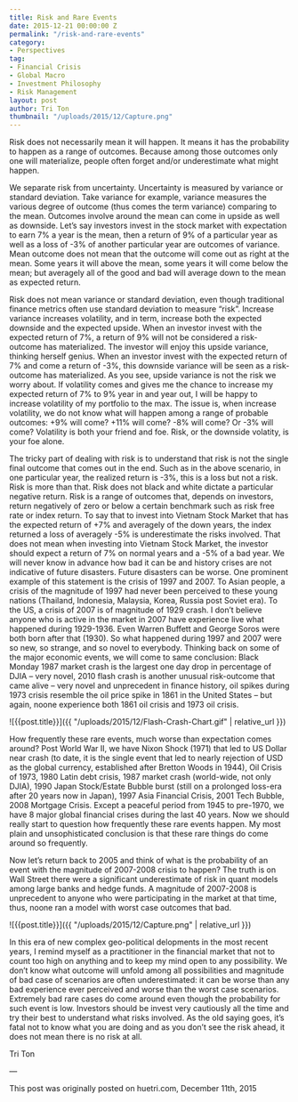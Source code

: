 ```yaml
---
title: Risk and Rare Events
date: 2015-12-21 00:00:00 Z
permalink: "/risk-and-rare-events"
category:
- Perspectives
tag:
- Financial Crisis
- Global Macro
- Investment Philosophy
- Risk Management
layout: post
author: Tri Ton
thumbnail: "/uploads/2015/12/Capture.png"
---
```


Risk does not necessarily mean it will happen.  It means it has the probability to happen as a range of outcomes.  Because among those outcomes only one will materialize, people often forget and/or underestimate what might happen.

We separate risk from uncertainty.  Uncertainty is measured by variance or standard deviation.  Take variance for example, variance measures the various degree of outcome (thus comes the term variance) comparing to the mean.  Outcomes involve around the mean can come in upside as well as downside.  Let’s say investors invest in the stock market with expectation to earn 7% a year is the mean, then a return of 9% of a particular year as well as a loss of -3% of another particular year are outcomes of variance.  Mean outcome does not mean that the outcome will come out as right at the mean.  Some years it will above the mean, some years it will come below the mean; but averagely all of the good and bad will average down to the mean as expected return.

Risk does not mean variance or standard deviation, even though traditional finance metrics often use standard deviation to measure “risk”.  Increase variance increases volatility, and in term, increase both the expected downside and the expected upside.  When an investor invest with the expected return of 7%, a return of 9% will not be considered a risk-outcome has materialized.  The investor will enjoy this upside variance, thinking herself genius.  When an investor invest with the expected return of 7% and come a return of -3%, this downside variance will be seen as a risk-outcome has materialized.  As you see, upside variance is not the risk we worry about.  If volatility comes and gives me the chance to increase my expected return of 7% to 9% year in and year out, I will be happy to increase volatility of my portfolio to the max.  The issue is, when increase volatility, we do not know what will happen among a range of probable outcomes: +9% will come? +11% will come? -8% will come? Or -3% will come?  Volatility is both your friend and foe.  Risk, or the downside volatity, is your foe alone.

The tricky part of dealing with risk is to understand that risk is not the single final outcome that comes out in the end.  Such as in the above scenario, in one particular year, the realized return is -3%, this is a loss but not a risk.  Risk is more than that.  Risk does not black and white dictate a particular negative return.  Risk is a range of outcomes that, depends on investors, return negatively of zero or below a certain benchmark such as risk free rate or index return.  To say that to invest into Vietnam Stock Market that has the expected return of +7% and averagely of the down years, the index returned a loss of averagely -5% is underestimate the risks involved.  That does not mean when investing into Vietnam Stock Market, the investor should expect a return of 7% on normal years and a -5% of a bad year.  We will never know in advance how bad it can be and history crises are not indicative of future disasters.  Future disasters can be worse.  One prominent example of this statement is the crisis of 1997 and 2007.  To Asian people, a crisis of the magnitude of 1997 had never been perceived to these young nations (Thailand, Indonesia, Malaysia, Korea, Russia post Soviet era).  To the US, a crisis of 2007 is of magnitude of 1929 crash.  I don’t believe anyone who is active in the market in 2007 have experience live what happened during 1929-1936.  Even Warren Buffett and George Soros were both born after that (1930).  So what happened during 1997 and 2007 were so new, so strange, and so novel to everybody.  Thinking back on some of the major economic events, we will come to same conclusion: Black Monday 1987 market crash is the largest one day drop in percentage of DJIA – very novel, 2010 flash crash is another unusual risk-outcome that came alive – very novel and unprecedent in finance history, oil spikes during 1973 crisis resemble the oil price spike in 1861 in the United States – but again, noone experience both 1861 oil crisis and 1973 oil crisis.

![{{post.title}}]({{ "/uploads/2015/12/Flash-Crash-Chart.gif" | relative_url }})

How frequently these rare events, much worse than expectation comes around?  Post World War II, we have Nixon Shock (1971) that led to US Dollar near crash (to date, it is the single event that led to nearly rejection of USD as the global currency, established after Bretton Woods in 1944), Oil Crisis of 1973, 1980 Latin debt crisis, 1987 market crash (world-wide, not only DJIA), 1990 Japan Stock/Estate Bubble burst (still on a prolonged loss-era after 20 years now in Japan), 1997 Asia Financial Crisis, 2001 Tech Bubble, 2008 Mortgage Crisis.  Except a peaceful period from 1945 to pre-1970, we have 8 major global financial crises during the last 40 years.  Now we should really start to question how frequently these rare events happen.  My most plain and unsophisticated conclusion is that these rare things do come around so frequently.

Now let’s return back to 2005 and think of what is the probability of an event with the magnitude of 2007-2008 crisis to happen?  The truth is on Wall Street there were a significant underestimate of risk in quant models among large banks and hedge funds.  A magnitude of 2007-2008 is unprecedent to anyone who were participating in the market at that time, thus, noone ran a model with worst case outcomes that bad.

![{{post.title}}]({{ "/uploads/2015/12/Capture.png" | relative_url }})

In this era of new complex geo-political delopments in the most recent years, I remind myself as a practitioner in the financial market that not to count too high on anything and to keep my mind open to any possibility.  We don’t know what outcome will unfold among all possibilities and magnitude of bad case of scenarios are often underestimated: it can be worse than any bad experience ever perceived and worse than the worst case scenarios.  Extremely bad rare cases do come around even though the probability for such event is low.  Investors should be invest very cautiously all the time and try their best to understand what risks involved.  As the old saying goes, it’s fatal not to know what you are doing and as you don’t see the risk ahead, it does not mean there is no risk at all.

Tri Ton

—

This post was originally posted on huetri.com, December 11th, 2015